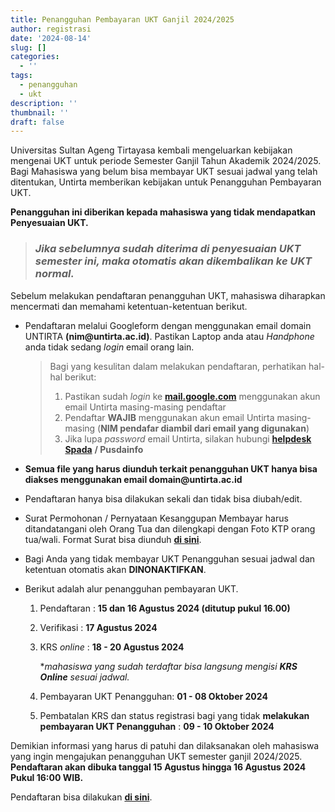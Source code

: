```yaml
---
title: Penangguhan Pembayaran UKT Ganjil 2024/2025
author: registrasi
date: '2024-08-14'
slug: []
categories:
  - ''
tags:
  - penangguhan
  - ukt
description: ''
thumbnail: ''
draft: false
---
```


Universitas Sultan Ageng Tirtayasa kembali mengeluarkan kebijakan mengenai UKT untuk periode Semester Ganjil Tahun Akademik 2024/2025. Bagi Mahasiswa yang belum bisa membayar UKT sesuai jadwal yang telah ditentukan, Untirta memberikan kebijakan untuk Penangguhan Pembayaran UKT.

**Penangguhan ini diberikan kepada mahasiswa yang tidak mendapatkan Penyesuaian UKT.**

> ### *Jika sebelumnya sudah diterima di penyesuaian UKT semester ini, maka otomatis akan dikembalikan ke UKT normal.*

Sebelum melakukan pendaftaran penangguhan UKT, mahasiswa diharapkan mencermati dan memahami ketentuan-ketentuan berikut.

-   Pendaftaran melalui Googleform dengan menggunakan email domain UNTIRTA **(nim\@untirta.ac.id)**. Pastikan Laptop anda atau *Handphone* anda tidak sedang *login* email orang lain.

    > Bagi yang kesulitan dalam melakukan pendaftaran, perhatikan hal-hal berikut:
    >
    > 1.  Pastikan sudah *login* ke [**mail.google.com**](mail.google.com) menggunakan akun email Untirta masing-masing pendaftar
    > 2.  Pendaftar **WAJIB** menggunakan akun email Untirta masing-masing (**NIM pendafar diambil dari email yang digunakan**)
    > 3.  Jika lupa *password* email Untirta, silakan hubungi [**helpdesk Spada**](http://helpdesk.spada.untirta.ac.id/) **/ Pusdainfo**

-   **Semua file yang harus diunduh terkait penangguhan UKT hanya bisa diakses menggunakan email domain\@untirta.ac.id**

-   Pendaftaran hanya bisa dilakukan sekali dan tidak bisa diubah/edit.

-   Surat Permohonan / Pernyataan Kesanggupan Membayar harus ditandatangani oleh Orang Tua dan dilengkapi dengan Foto KTP orang tua/wali. Format Surat bisa diunduh [**di sini**](https://drive.google.com/file/d/1IVPKHseOsEOJNGW9crqerXXDZuo3zl4K/view?usp=sharing).

-   Bagi Anda yang tidak membayar UKT Penangguhan sesuai jadwal dan ketentuan otomatis akan **DINONAKTIFKAN**.

-   Berikut adalah alur penangguhan pembayaran UKT.

    1.  Pendaftaran : **15 dan 16 Agustus 2024 (ditutup pukul 16.00)**

    2.  Verifikasi : **17 Agustus 2024**

    3.  KRS *online* : **18 - 20 Agustus 2024**

        \**mahasiswa yang sudah terdaftar bisa langsung mengisi **KRS Online** sesuai jadwal.*

    4.  Pembayaran UKT Penangguhan: **01 - 08 Oktober 2024**

    5.  Pembatalan KRS dan status registrasi bagi yang tidak **melakukan pembayaran UKT Penangguhan** : **09 - 10 Oktober 2024**

Demikian informasi yang harus di patuhi dan dilaksanakan oleh mahasiswa yang ingin mengajukan penangguhan UKT semester ganjil 2024/2025. **Pendaftaran akan dibuka tanggal 15 Agustus hingga 16 Agustus 2024 Pukul 16:00 WIB.**

Pendaftaran bisa dilakukan [**di sini**](https://docs.google.com/forms/d/e/1FAIpQLSejz5GNVJHpQCVDT1zO1wu3YhlhJEXCKV9yztL1AzxRoFVfZQ/viewform).
